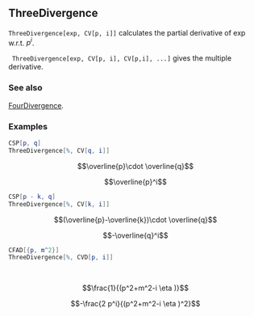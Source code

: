 ## ThreeDivergence

`ThreeDivergence[exp, CV[p, i]]`  calculates the partial derivative of exp w.r.t. $p^i$.

` ThreeDivergence[exp, CV[p, i], CV[p,i], ...]` gives the multiple derivative.

### See also

[FourDivergence](FourDivergence).

### Examples

```mathematica
CSP[p, q]
ThreeDivergence[%, CV[q, i]]
```

$$\overline{p}\cdot \overline{q}$$

$$\overline{p}^i$$

```mathematica
CSP[p - k, q]
ThreeDivergence[%, CV[k, i]]
```

$$(\overline{p}-\overline{k})\cdot \overline{q}$$

$$-\overline{q}^i$$

```mathematica
CFAD[{p, m^2}]
ThreeDivergence[%, CVD[p, i]] 
  
 

```

$$\frac{1}{(p^2+m^2-i \eta )}$$

$$-\frac{2 p^i}{(p^2+m^2-i \eta )^2}$$